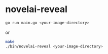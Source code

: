 # novelai-reveal

```bash
go run main.go <your-image-directory>
```

or

```bash
make
./bin/novelai-reveal <your-image-directory>
```
